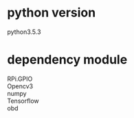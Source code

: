 # python version  
python3.5.3  
  
# dependency module  
RPi.GPIO  
Opencv3  
numpy  
Tensorflow  
obd   

